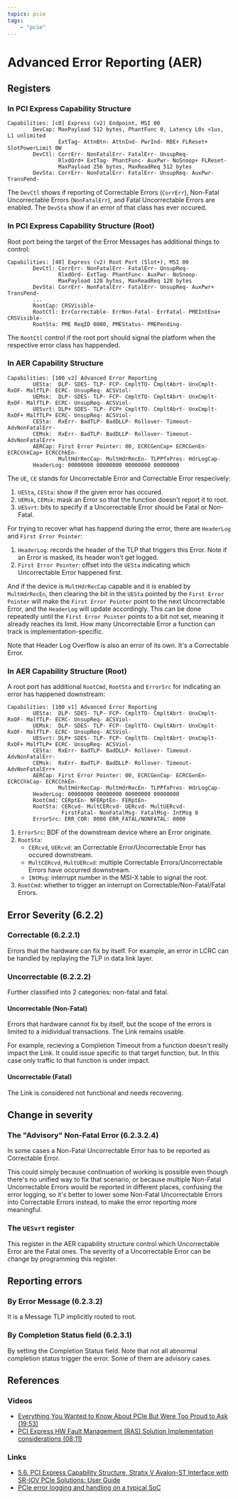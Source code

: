 ```yaml
---
topics: pcie
tags:
    - "pcie"
---
```


# Advanced Error Reporting (AER)

## Registers

### In PCI Express Capability Structure

```
Capabilities: [c0] Express (v2) Endpoint, MSI 00
        DevCap: MaxPayload 512 bytes, PhantFunc 0, Latency L0s <1us, L1 unlimited
                ExtTag- AttnBtn- AttnInd- PwrInd- RBE+ FLReset+ SlotPowerLimit 0W
        DevCtl: CorrErr- NonFatalErr- FatalErr- UnsupReq-
                RlxdOrd+ ExtTag- PhantFunc- AuxPwr- NoSnoop+ FLReset-
                MaxPayload 256 bytes, MaxReadReq 512 bytes
        DevSta: CorrErr- NonFatalErr- FatalErr- UnsupReq- AuxPwr- TransPend-
```

The `DevCtl` shows if reporting of Correctable Errors (`CorrErr`), Non-Fatal Uncorrectable Errors (`NonFatalErr`), and Fatal Uncorrectable Errors are enabled. The `DevSta` show if an error of that class has ever occured.

### In PCI Express Capability Structure (Root)

Root port being the target of the Error Messages has additional things to control:

```
Capabilities: [40] Express (v2) Root Port (Slot+), MSI 00
        DevCtl: CorrErr- NonFatalErr- FatalErr- UnsupReq-
                RlxdOrd- ExtTag- PhantFunc- AuxPwr- NoSnoop-
                MaxPayload 128 bytes, MaxReadReq 128 bytes
        DevSta: CorrErr- NonFatalErr- FatalErr- UnsupReq- AuxPwr+ TransPend-
        ...
        RootCap: CRSVisible-
        RootCtl: ErrCorrectable- ErrNon-Fatal- ErrFatal- PMEIntEna+ CRSVisible-
        RootSta: PME ReqID 0000, PMEStatus- PMEPending-
```

The `RootCtl` control if the root port should signal the platform when the respective error class has happended.

### In AER Capability Structure

```
Capabilities: [100 v2] Advanced Error Reporting
        UESta:  DLP- SDES- TLP- FCP- CmpltTO- CmpltAbrt- UnxCmplt- RxOF- MalfTLP- ECRC- UnsupReq- ACSViol-
        UEMsk:  DLP- SDES- TLP- FCP- CmpltTO- CmpltAbrt- UnxCmplt- RxOF- MalfTLP- ECRC- UnsupReq- ACSViol-
        UESvrt: DLP+ SDES- TLP- FCP+ CmpltTO- CmpltAbrt- UnxCmplt- RxOF+ MalfTLP+ ECRC- UnsupReq- ACSViol-
        CESta:  RxErr- BadTLP- BadDLLP- Rollover- Timeout- AdvNonFatalErr-
        CEMsk:  RxErr- BadTLP- BadDLLP- Rollover- Timeout- AdvNonFatalErr+
        AERCap: First Error Pointer: 00, ECRCGenCap+ ECRCGenEn- ECRCChkCap+ ECRCChkEn-
                MultHdrRecCap- MultHdrRecEn- TLPPfxPres- HdrLogCap-
        HeaderLog: 00000000 00000000 00000000 00000000
```

The `UE`, `CE` stands for Uncorrectable Error and Correctable Error respecively:

1. `UESta`, `CESta`: show if the given error has occured.
2. `UEMsk`, `CEMsk`: mask an Error so that the function doesn't report it to root.
3. `UESvrt`: bits to specify if a Uncorrectable Error should be Fatal or Non-Fatal.

For trying to recover what has happend during the error, there are `HeaderLog` and `First Error Pointer`:

1. `HeaderLog`: records the header of the TLP that triggers this Error. Note if an Error is masked, its header won't get logged.
2. `First Error Pointer`: offset into the `UESta` indicating which Uncorrectable Error happened first.

And if the device is `MultHdrRecCap` capable and it is enabled by `MultHdrRecEn`, then clearing the bit in the `UESta` pointed by the `First Error Pointer` will make the `First Error Pointer` point to the next Uncorrectable Error, and the `HeaderLog` will update accordingly. This can be done repeatedly until the `First Error Pointer` points to a bit not set, meaning it already reaches its limit. How many Uncorrectable Error a function can track is implementation-specific.

Note that Header Log Overflow is also an error of its own. It's a Correctable Error.

### In AER Capability Structure (Root)

A root port has additional `RootCmd`, `RootSta` and `ErrorSrc` for indicating an error has happened downstream:

```
Capabilities: [100 v1] Advanced Error Reporting
        UESta:  DLP- SDES- TLP- FCP- CmpltTO- CmpltAbrt- UnxCmplt- RxOF- MalfTLP- ECRC- UnsupReq- ACSViol-
        UEMsk:  DLP- SDES- TLP- FCP- CmpltTO- CmpltAbrt- UnxCmplt- RxOF- MalfTLP- ECRC- UnsupReq- ACSViol-
        UESvrt: DLP+ SDES- TLP- FCP- CmpltTO- CmpltAbrt- UnxCmplt- RxOF+ MalfTLP+ ECRC- UnsupReq- ACSViol-
        CESta:  RxErr- BadTLP- BadDLLP- Rollover- Timeout- AdvNonFatalErr-
        CEMsk:  RxErr- BadTLP- BadDLLP- Rollover- Timeout- AdvNonFatalErr+
        AERCap: First Error Pointer: 00, ECRCGenCap- ECRCGenEn- ECRCChkCap- ECRCChkEn-
                MultHdrRecCap- MultHdrRecEn- TLPPfxPres- HdrLogCap-
        HeaderLog: 00000000 00000000 00000000 00000000
        RootCmd: CERptEn- NFERptEn- FERptEn-
        RootSta: CERcvd- MultCERcvd- UERcvd- MultUERcvd-
                 FirstFatal- NonFatalMsg- FatalMsg- IntMsg 0
        ErrorSrc: ERR_COR: 0000 ERR_FATAL/NONFATAL: 0000
```

1. `ErrorSrc`: BDF of the downstream device where an Error originate.
2. `RootSta`:
    * `CERcvd`, `UERcvd`: an Correctable Error/Uncorrectable Error has occured downstream.
    * `MultCERcvd`, `MultUERcvd`: multiple Correctable Errors/Uncorrectable Errors have occurred downstream.
    * `INtMsg`: interrupt number in the MSI-X table to signal the root.
3. `RootCmd`: whether to trigger an interrupt on Correctable/Non-Fatal/Fatal Errors.

## Error Severity (6.2.2)

### Correctable (6.2.2.1)

Errors that the hardware can fix by itself. For example, an error in LCRC can be handled by replaying the TLP in data link layer.

### Uncorrectable (6.2.2.2)

Further classified into 2 categories: non-fatal and fatal.

#### Uncorrectable (Non-Fatal)

Errors that hardware cannot fix by itself, but the scope of the errors is limited to a inidividual transactions. The Link remains usable.

For example, recieving a Completion Timeout from a function doesn't really impact the Link. It could issue specific to that target function, but. In this case only traffic to that function is under impact.

#### Uncorrectable (Fatal)

The Link is considered not functional and needs recovering.

## Change in severity

### The "Advisory" Non-Fatal Error (6.2.3.2.4)

In some cases a Non-Fatal Uncorrectable Error has to be reported as Correctable Error.

This could simply because continuation of working is possible even though there's no unified way to fix that scenario, or because multiple Non-Fatal Uncorrectable Errors would be reported in different places, confusing the error logging, so it's better to lower some Non-Fatal Uncorrectable Errors into Correctable Errors instead, to make the error reporting more meaningful.

### The `UESvrt` register

This register in the AER capability structure control which Uncorrectable Error are the Fatal ones. The severity of a Uncorrectable Error can be change by programming this register.

## Reporting errors

### By Error Message (6.2.3.2)

It is a Message TLP implicitly routed to root.

### By Completion Status field (6.2.3.1)

By setting the Completion Status field. Note that not all abnormal completion status trigger the error. Some of them are advisory cases.

## References

### Videos

- [Everything You Wanted to Know About PCIe But Were Too Proud to Ask (19:53)](https://youtu.be/td0zisK-ksQ?si=a8iXf5yHJLyuDr6p&t=1193)
- [PCI Express HW Fault Management (RAS) Solution Implementation considerations (08:11)](https://youtu.be/GfiXlnWBXiA?si=et5Wgga2Y84gIASt&t=491)

### Links

- [5.6. PCI Express Capability Structure, Stratix V Avalon-ST Interface with SR-IOV PCIe Solutions: User Guide](https://www.intel.com/content/www/us/en/docs/programmable/683488/16-0/pci-express-capability-structure.html)
- [PCIe error logging and handling on a typical SoC](https://www.design-reuse.com/article/60757-pcie-error-logging-and-handling-on-a-typical-soc/)
